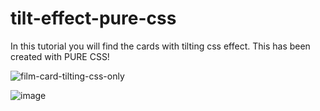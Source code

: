 # tilt-effect-pure-css
In this tutorial you will find the cards with tilting css effect. This has been created with PURE CSS!

![film-card-tilting-css-only](https://user-images.githubusercontent.com/84021295/183863596-6620615d-28a7-4827-b5c3-db7aad571569.PNG)

![image](https://user-images.githubusercontent.com/84021295/183864078-dc4c376b-2639-4ced-a786-4567012c09c9.png)

